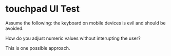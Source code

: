 # touchpad UI Test

Assume the following: the keyboard on mobile devices is evil and should be avoided.  

How do you adjust numeric values without interupting the user?

This is one possible approach.
